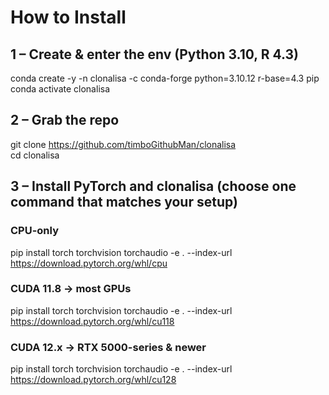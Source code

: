 # How to Install
## 1 – Create & enter the env (Python 3.10, R 4.3)
conda create -y -n clonalisa -c conda-forge python=3.10.12 r-base=4.3 pip  
conda activate clonalisa

## 2 – Grab the repo
git clone https://github.com/timboGithubMan/clonalisa  
cd clonalisa

## 3 – Install PyTorch and clonalisa  (choose one command that matches your setup)
### CPU-only
pip install torch torchvision torchaudio -e . --index-url https://download.pytorch.org/whl/cpu
### CUDA 11.8  → most GPUs
pip install torch torchvision torchaudio -e . --index-url https://download.pytorch.org/whl/cu118
### CUDA 12.x → RTX 5000-series & newer
pip install torch torchvision torchaudio -e . --index-url https://download.pytorch.org/whl/cu128

